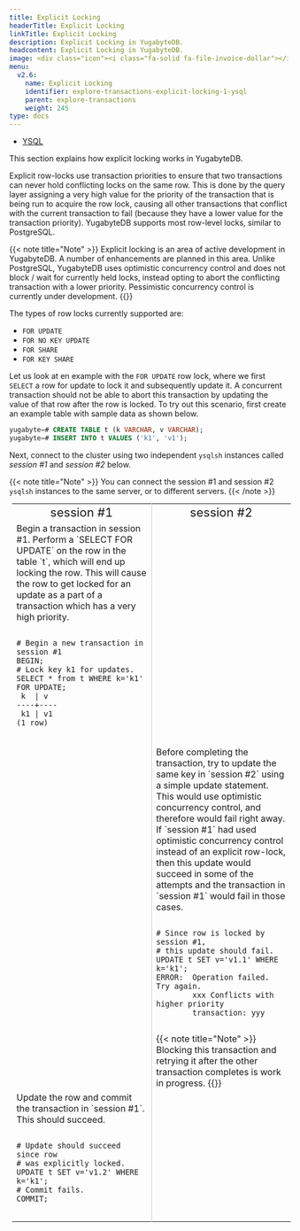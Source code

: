 ```yaml
---
title: Explicit Locking
headerTitle: Explicit Locking
linkTitle: Explicit Locking
description: Explicit Locking in YugabyteDB.
headcontent: Explicit Locking in YugabyteDB.
image: <div class="icon"><i class="fa-solid fa-file-invoice-dollar"></i></div>
menu:
  v2.6:
    name: Explicit Locking
    identifier: explore-transactions-explicit-locking-1-ysql
    parent: explore-transactions
    weight: 245
type: docs
---
```


<ul class="nav nav-tabs-alt nav-tabs-yb">

  <li >
    <a href="/preview/explore/multi-region-deployments/synchronous-replication-ysql/" class="nav-link active">
      <i class="icon-postgres" aria-hidden="true"></i>
      YSQL
    </a>
  </li>

</ul>

This section explains how explicit locking works in YugabyteDB.

Explicit row-locks use transaction priorities to ensure that two transactions can never hold conflicting locks on the same row. This is done by the query layer assigning a very high value for the priority of the transaction that is being run to acquire the row lock, causing all other transactions that conflict with the current transaction to fail (because they have a lower value for the transaction priority). YugabyteDB supports most row-level locks, similar to PostgreSQL.

{{< note title="Note" >}}
Explicit locking is an area of active development in YugabyteDB. A number of enhancements are planned in this area. Unlike PostgreSQL, YugabyteDB uses optimistic concurrency control and does not block / wait for currently held locks, instead opting to abort the conflicting transaction with a lower priority. Pessimistic concurrency control is currently under development.
{{</note >}}

The types of row locks currently supported are:
* `FOR UPDATE`
* `FOR NO KEY UPDATE`
* `FOR SHARE`
* `FOR KEY SHARE`

Let us look at en example with the `FOR UPDATE` row lock, where we first `SELECT` a row for update to lock it and subsequently update it. A concurrent transaction should not be able to abort this transaction by updating the value of that row after the row is locked. To try out this scenario, first create an example table with sample data as shown below.

```sql
yugabyte=# CREATE TABLE t (k VARCHAR, v VARCHAR);
yugabyte=# INSERT INTO t VALUES ('k1', 'v1');
```

Next, connect to the cluster using two independent `ysqlsh` instances called *session #1* and *session #2* below.

{{< note title="Note" >}}
You can connect the session #1 and session #2 `ysqlsh` instances to the same server, or to different servers.
{{< /note >}}

<table style="margin:0 5px;">
  <tr>
   <td style="text-align:center;"><span style="font-size: 22px;">session #1</span></td>
   <td style="text-align:center; border-left:1px solid rgba(158,159,165,0.5);"><span style="font-size: 22px;">session #2</span></td>
  </tr>

  <tr>
    <td style="width:50%;">
    Begin a transaction in session #1. Perform a `SELECT FOR UPDATE` on the row in the table `t`, which will end up locking the row. This will cause the row to get locked for an update as a part of a transaction which has a very high priority.
    <pre><code style="padding: 0 10px;">
# Begin a new transaction in session #1
BEGIN;
# Lock key k1 for updates.
SELECT * from t WHERE k='k1' FOR UPDATE;
 k  | v
----+----
 k1 | v1
(1 row)
    </code></pre>
    </td>
    <td style="width:50%; border-left:1px solid rgba(158,159,165,0.5);">
    </td>
  </tr>

  <tr>
    <td style="width:50%;">
    </td>
    <td style="width:50%; border-left:1px solid rgba(158,159,165,0.5);">
    Before completing the transaction, try to update the same key in `session #2` using a simple update statement. This would use optimistic concurrency control, and therefore would fail right away. If `session #1` had used optimistic concurrency control instead of an explicit row-lock, then this update would succeed in some of the attempts and the transaction in `session #1` would fail in those cases.
    <pre><code style="padding: 0 10px;">
# Since row is locked by session #1,
# this update should fail.
UPDATE t SET v='v1.1' WHERE k='k1';
ERROR:  Operation failed. Try again.
        xxx Conflicts with higher priority
        transaction: yyy
    </code></pre>
{{< note title="Note" >}}
Blocking this transaction and retrying it after the other transaction completes is work in progress.
{{</note >}}
    </td>
  </tr>

  <tr>
    <td style="width:50%;">
    Update the row and commit the transaction in `session #1`. This should succeed.
    <pre><code style="padding: 0 10px;">
# Update should succeed since row
# was explicitly locked.
UPDATE t SET v='v1.2' WHERE k='k1';
# Commit fails.
COMMIT;
    </code></pre>
    </td>
    <td style="width:50%; border-left:1px solid rgba(158,159,165,0.5);">
    </td>
  </tr>

</table>

